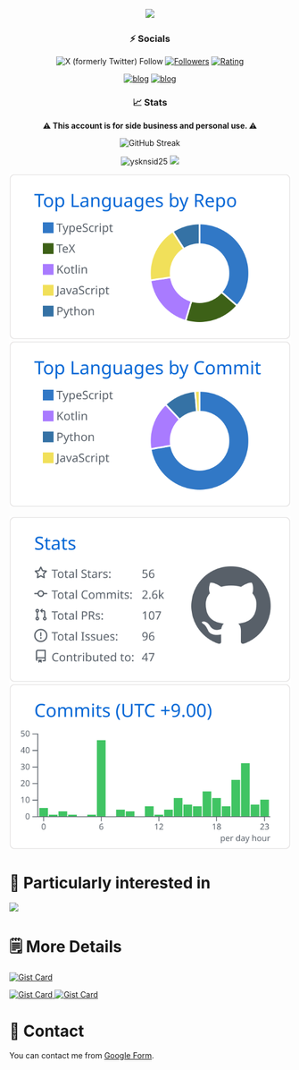 <div align="center">
  <p>
    <img src="https://komarev.com/ghpvc/?username=ysknsid25" />
  </p>
</div>
<div align="center">
  <h3>⚡️ Socials</h3>
  <p>
    <img alt="X (formerly Twitter) Follow" src="https://img.shields.io/twitter/follow/ysknsid25">
    <a href="https://bsky.app/profile/ysknsid25.bsky.social"><img src="https://badgen.org/img/bluesky/ysknsid25.bsky.social/followers?style=plastic" alt="Followers" /></a>
    <a href="https://atcoder.jp/users/ysknsid25?contestType=algo"><img src="https://badgen.org/img/atcoder/ysknsid25/rating/algorithm?style=plastic&label=AtCoder" alt="Rating" /></a>   
  </p>
  <p>
    <a href="https://blog.hatena.ne.jp/ysknsid25/karanohako.hatenablog.jp/subscribe?from_url=https%3A%2F%2Fblog.inorinrinrin.com%2Fabout&utm_source=hatena-follow-button-box&utm_medium=button&utm_campaign=subscribe_blog"><img src="https://img.shields.io/badge/Blog Subscriber-98-blue" alt="blog" /></a>
    <a href="https://blog.hatena.ne.jp/ysknsid25/karanohako.hatenablog.jp/subscribe?from_url=https%3A%2F%2Fblog.inorinrinrin.com%2Fabout&utm_source=hatena-follow-button-box&utm_medium=button&utm_campaign=subscribe_blog"><img src="https://img.shields.io/badge/be subscriber-blue" alt="blog" /></a>
  </p>

</div>
<div align="center">
  <h3>📈 Stats</h3>
  <p>
    <b>⚠️ This account is for side business and personal use. ⚠️</b>
  </p>
  <p>
    <img src="https://streak-stats.demolab.com?user=ysknsid25" alt="GitHub Streak" />
  </p>
  <p>
    <img height="180px" src="https://github-readme-stats.vercel.app/api/top-langs?username=ysknsid25&show_icons=true&locale=en&layout=compact" alt="ysknsid25" />
    <img height="180px" src="https://github-readme-stats.vercel.app/api?username=ysknsid25&show_icons=true&theme=transparent" />
  </p>
  <p>
    <img src="https://raw.githubusercontent.com/ysknsid25/ysknsid25/master/profile-summary-card-output/github/1-repos-per-language.svg" />
    <img src="https://raw.githubusercontent.com/ysknsid25/ysknsid25/master/profile-summary-card-output/github/2-most-commit-language.svg" />
  </p>
  <p>
    <img src="https://raw.githubusercontent.com/ysknsid25/ysknsid25/master/profile-summary-card-output/github/3-stats.svg" />
    <img src="https://raw.githubusercontent.com/ysknsid25/ysknsid25/master/profile-summary-card-output/github/4-productive-time.svg" />
  </p>
</div>

# 👀 Particularly interested in

<img src="https://skillicons.dev/icons?i=gcp,firebase,vercel,ts,js,go,kotlin,dart,flutter&theme=light" />

# 🗒 More Details

<p>
  <a href="https://gist.github.com/ysknsid25/fc1b194fdcc76cdba4eb2cc19762f515">
    <img src="https://github-readme-stats.vercel.app/api/gist?id=fc1b194fdcc76cdba4eb2cc19762f515" alt="Gist Card" />
  </a>
</p>
<p>
  <a href="https://gist.github.com/ysknsid25/636c808893a8cfe3433676b2e842db86">
    <img src="https://github-readme-stats.vercel.app/api/gist?id=636c808893a8cfe3433676b2e842db86" alt="Gist Card" />
  </a>
  <a href="https://gist.github.com/ysknsid25/69393a8630c62cf2f12da30bdd926f4f">
    <img src="https://github-readme-stats.vercel.app/api/gist?id=69393a8630c62cf2f12da30bdd926f4f" alt="Gist Card" />
  </a>
</p>

# 📱 Contact

You can contact me from [Google Form](https://docs.google.com/forms/d/e/1FAIpQLSeH2yz8BRmSSYWsz_AwRfYbDZv3av4Spg__T60Wy_7dVJik0w/viewform).
